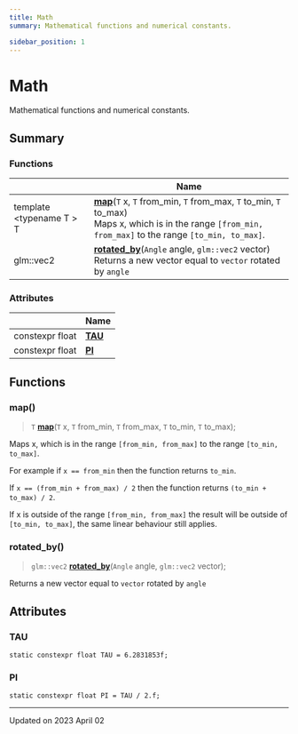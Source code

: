 ```yaml
---
title: Math
summary: Mathematical functions and numerical constants. 

sidebar_position: 1
---
```


# Math

Mathematical functions and numerical constants. 

## Summary

### Functions

|                | Name           |
| -------------- | -------------- |
| template <typename T \> <br/>T | **[map](/reference/math#map)**(`T` x, `T` from_min, `T` from_max, `T` to_min, `T` to_max)<br/>Maps x, which is in the range `[from_min, from_max]` to the range `[to_min, to_max]`.  |
| glm::vec2 | **[rotated_by](/reference/math#rotated_by)**(`Angle` angle, `glm::vec2` vector)<br/>Returns a new vector equal to `vector` rotated by `angle` |

### Attributes

|                | Name           |
| -------------- | -------------- |
| constexpr float | **[TAU](/reference/math#tau)**  |
| constexpr float | **[PI](/reference/math#pi)**  |


## Functions

### map()

> `T` **[map](/reference/math#map)**(`T` x, `T` from_min, `T` from_max, `T` to_min, `T` to_max);


Maps x, which is in the range `[from_min, from_max]` to the range `[to_min, to_max]`. 

For example if `x == from_min` then the function returns `to_min`.

If `x == (from_min + from_max) / 2` then the function returns `(to_min + to_max) / 2`.

If x is outside of the range `[from_min, from_max]` the result will be outside of `[to_min, to_max]`, the same linear behaviour still applies. 


### rotated_by()

> `glm::vec2` **[rotated_by](/reference/math#rotated_by)**(`Angle` angle, `glm::vec2` vector);


Returns a new vector equal to `vector` rotated by `angle`


## Attributes

### TAU

```
static constexpr float TAU = 6.2831853f;
```


### PI

```
static constexpr float PI = TAU / 2.f;
```





-------------------------------

Updated on 2023 April 02